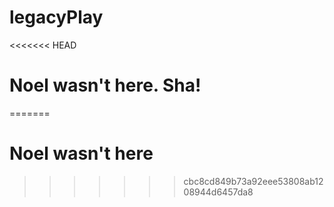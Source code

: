 # legacyPlay

<<<<<<< HEAD
# Noel wasn't here. Sha!
=======
# Noel wasn't here
>>>>>>> cbc8cd849b73a92eee53808ab1208944d6457da8
